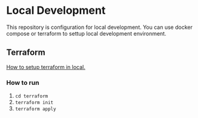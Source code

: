 # Local Development
This repository is configuration for local development. You can use docker compose or terraform to settup local development environment.

## Terraform
[How to setup terraform in local.](https://developer.hashicorp.com/terraform/install)
### How to run
1. `cd terraform`
2. `terraform init`
3. `terraform apply`
